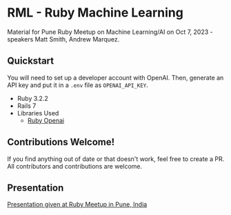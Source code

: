 # RML - Ruby Machine Learning

Material for Pune Ruby Meetup on Machine Learning/AI on Oct 7, 2023 -
speakers Matt Smith, Andrew Marquez.

## Quickstart

You will need to set up a developer account with OpenAI. Then, generate
an API key and put it in a `.env` file as `OPENAI_API_KEY`.

- Ruby 3.2.2
- Rails 7
- Libraries Used
  - [Ruby Openai](https://github.com/alexrudall/ruby-openai)

## Contributions Welcome!

If you find anything out of date or that doesn't work, feel free
to create a PR. All contributors and contributions are welcome.

## Presentation

[Presentation given at Ruby Meetup in Pune, India](https://docs.google.com/presentation/d/1lRPglSpo03e7FuIDoQ5IXUB_9-QcdKTvdLb41PD5PNU/edit?usp=sharing)
